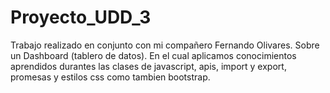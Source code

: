 # Proyecto_UDD_3
Trabajo realizado en conjunto con mi compañero Fernando Olivares. Sobre un Dashboard (tablero de datos).
En el cual aplicamos conocimientos aprendidos durantes las clases de javascript, apis, import y export, promesas y estilos css como tambien bootstrap.
